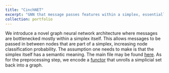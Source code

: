 ```yaml
---
title: "CinchNET"
excerpt: "GNN that message passes features within a simplex, essentially bottlenecking it within a simplex"
collection: portfolio
---
```


We introduce a novel graph neural network architecture where messages are bottlenecked mostly within a simplex itself. This allows messages to be passed in between nodes that are part of a simplex, increasing node classification probability. The assumption one needs to make is that the simplex itself has a semantic meaning. The main file may be found [here](/files/GSN.py). As for the preprocessing step, we encode a [functor](/files/AdjFunctor.py) that unrolls a simplicial set back into a graph.
